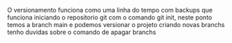 O versionamento funciona como uma linha do tempo com backups que funciona iniciando o repositorio git com o comando git init, neste ponto temos a branch main e podemos versionar o projeto criando novas branchs
tenho duvidas sobre o comando de apagar branchs